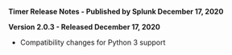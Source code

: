 **Timer Release Notes - Published by Splunk December 17, 2020**


**Version 2.0.3 - Released December 17, 2020**

* Compatibility changes for Python 3 support
